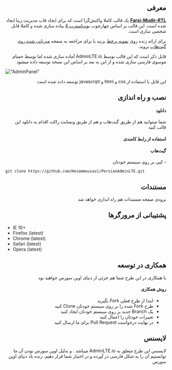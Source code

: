 <h2 dir="rtl">معرفی</h2>
<p dir="rtl"><strong><a href="https://teal-sawine-9b3efd.netlify.app/">Farsi-Mudir-RTL</a></strong> یک قالب کاملا واکنش‌گرا است که برای ایجاد قاب مدیریت زیبا ایجاد شده است. این قالب بر اساس چهارچوب <a href="https://getbootstrap.com">بوت‌استرپ 4</a> پیاده سازی شده و کاملا قابل شخصی سازی است.</p>

<p dir="rtl">برای ارائه زنده روی <a href="https://teal-sawine-9b3efd.netlify.app/">نمونه برخط</a> بزنید یا برای مراجعه به صفحه <a href="https://m-hatami.github.io/Farsi-Mudir-RTL/">میزبانی شده روی گیت‌هاب</a> بروید.</p>

<p dir="rtl">قابل ذکر است که این قالب توسط AdminLTE.io آماده سازی شده اما توسط حسام موسوی فارسی سازی شده و از این به بعد بر اساس این نسخه توسعه داده میشود</p>

!["AdminPanel"](https://roocket.ir/public/images/2018/12/17/adminpanel.png "Admin Panel")

<p dir="rtl">این قابل با استفاده از css و html و javascript توسعه داده شده است</p>

<h2 dir="rtl">نصب و راه اندازی</h2>

<h4 dir="rtl">دانلود</h4>

<p dir="rtl">شما میتوانید هم از طریق گیت‌هاب و هم از طریق وبسایت راکت اقدام به دانلود این قالب کنید</p>

<h4 dir="rtl">استفاده از رابط کامندی</h4>

<h4 dir="rtl">گیت‌هاب</h4>

<p dir="rtl">- کپی بر روی سیستم خودتان</p>

```
git clone https://github.com/Hesammousavi/PersianAdminLTE.git
```

<h2 dir="rtl">مستندات</h2>
<p dir="rtl">بزودی صفحه مستندات هم راه اندازی خواهد شد</p>

<h2 dir="rtl">پشتیبانی از مرورگرها</h2>
<ul dir="ltr">
  <li dir="ltr">IE 10+</li>
  <li dir="ltr">Firefox (latest)</li>
  <li dir="ltr">Chrome (latest)</li>
  <li dir="ltr">Safari (latest)</li>
  <li dir="ltr">Opera (latest)</li>
</ul>

<h2 dir="rtl">همکاری در توسعه</h2>
<p dir="rtl">با همکاری در این طرح شما هم جزئی از دنیای اوپن سورس خواهید بود</p>

<h4 dir="rtl">روش همکاری</h4>
<ul dir="rtl">
  <li>ابتدا از طرح فعلی Fork بگیرید</li>
  <li>طرح Fork شده را بر روی سیستم خودتان Clone کنید</li>
  <li>یک Branch جدید بر روی سیستم خودتان ایجاد کنید</li>
  <li>تغییرات خودتان را اعمال کنید</li>
  <li>در نهایت درخواست Pull Request برای ما ارسال کنید</li>
</ul>

<h2 dir="rtl">لایسنس</h2>
<p dir="rtl">لایسنس این طرح متعلق به AdminLTE.io میباشد . و بدلیل اوپن سورس بودن آن ما توانستیم آن را به شکل فارسی در آورده و در اختیار شما قرار دهیم. زنده باد دنیای اوپن سورس</p>
